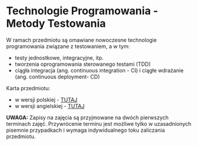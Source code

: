 # Technologie Programowania - Metody Testowania

W ramach przedmiotu są omawiane nowoczesne technologie programowania związane z testowaniem, a w tym:

- testy jednostkowe, integracyjne, itp.
- tworzenia oprogramowania sterowanego testami (TDD)
- ciągła integracja (ang. continuous integration - CI) i ciągłe wdrażanie (ang. continuous deployment- CD)

Karta przedmiotu:

- w wersji polskiej - [TUTAJ](https://programy.p.lodz.pl/ectslabel-web/przedmiot_1.jsp?l=pl&idPrzedmiotu=156643&pkId=100&s=8&t=1&j=0&w=informatyka)
- w wersji angielskiej - [TUTAJ](https://programy.p.lodz.pl/ectslabel-web/przedmiot_1.jsp?l=en&idPrzedmiotu=156643&pkId=100&s=8&t=1&j=0&w=Computer%20Science)

**UWAGA:** Zapisy na zajęcia są przyjmowane na dwóch pierwszych terminach zajęć. Przywrócenie terminu jest możliwe tylko w uzasadnionych pisemnie przypadkach i wymaga indywidualnego toku zaliczania przedmiotu.
